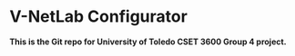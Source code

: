 # V-NetLab Configurator

**This is the Git repo for University of Toledo CSET 3600 Group 4 project.**
